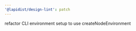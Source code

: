 ```yaml
---
'@lapidist/design-lint': patch
---
```


refactor CLI environment setup to use createNodeEnvironment
